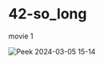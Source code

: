 # 42-so_long

movie 1

![Peek 2024-03-05 15-14](https://github.com/krammersf/42-so_long/assets/127677607/11cf0c75-7938-43f6-826e-06462f85cfd2)
